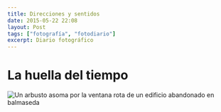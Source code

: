 ```yaml
---
title: Direcciones y sentidos
date: 2015-05-22 22:08
layout: Post
tags: ["fotografía", "fotodiario"]
excerpt: Diario fotográfico
---
```


# La huella del tiempo

<img src="~@images/la-huella-del-tiempo.jpg" alt="Un arbusto asoma por la ventana rota de un edificio abandonado en balmaseda" />

